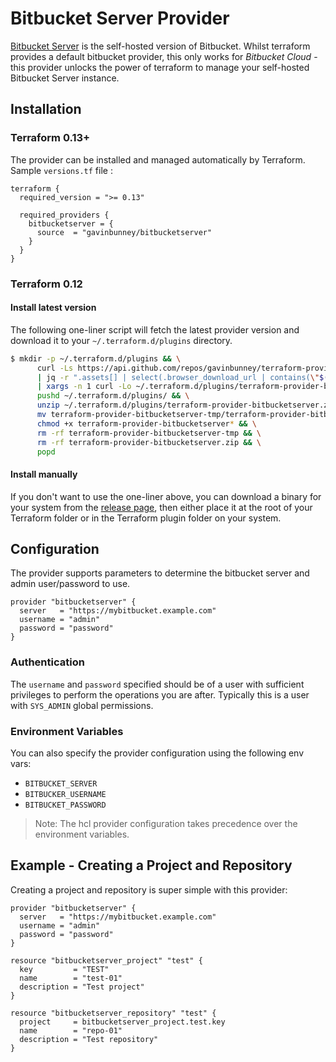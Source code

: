 # Bitbucket Server Provider

[Bitbucket Server](https://www.atlassian.com/software/bitbucket) is the self-hosted version of Bitbucket.
Whilst terraform provides a default bitbucket provider, this only works for _Bitbucket Cloud_ - this provider
unlocks the power of terraform to manage your self-hosted Bitbucket Server instance. 

## Installation

### Terraform 0.13+

The provider can be installed and managed automatically by Terraform. Sample `versions.tf` file :

```hcl
terraform {
  required_version = ">= 0.13"

  required_providers {
    bitbucketserver = {
      source  = "gavinbunney/bitbucketserver"
    }
  }
}
```

### Terraform 0.12

#### Install latest version

The following one-liner script will fetch the latest provider version and download it to your `~/.terraform.d/plugins` directory.

```bash
$ mkdir -p ~/.terraform.d/plugins && \
      curl -Ls https://api.github.com/repos/gavinbunney/terraform-provider-bitbucketserver/releases/latest \
      | jq -r ".assets[] | select(.browser_download_url | contains(\"$(uname -s | tr A-Z a-z)\")) | select(.browser_download_url | contains(\"amd64\")) | .browser_download_url" \
      | xargs -n 1 curl -Lo ~/.terraform.d/plugins/terraform-provider-bitbucketserver.zip && \
      pushd ~/.terraform.d/plugins/ && \
      unzip ~/.terraform.d/plugins/terraform-provider-bitbucketserver.zip -d terraform-provider-bitbucketserver-tmp && \
      mv terraform-provider-bitbucketserver-tmp/terraform-provider-bitbucketserver* . && \
      chmod +x terraform-provider-bitbucketserver* && \
      rm -rf terraform-provider-bitbucketserver-tmp && \
      rm -rf terraform-provider-bitbucketserver.zip && \
      popd
```

#### Install manually

If you don't want to use the one-liner above, you can download a binary for your system from the [release page](https://github.com/gavinbunney/terraform-provider-bitbucketserver/releases),
then either place it at the root of your Terraform folder or in the Terraform plugin folder on your system.


## Configuration

The provider supports parameters to determine the bitbucket server and admin user/password to use.

```hcl
provider "bitbucketserver" {
  server   = "https://mybitbucket.example.com"
  username = "admin"
  password = "password"
}
```

### Authentication

The `username` and `password` specified should be of a user with sufficient privileges to perform the operations you are after.
Typically this is a user with `SYS_ADMIN` global permissions.

### Environment Variables

You can also specify the provider configuration using the following env vars:

* `BITBUCKET_SERVER`
* `BITBUCKER_USERNAME`
* `BITBUCKET_PASSWORD`

> Note: The hcl provider configuration takes precedence over the environment variables.

## Example - Creating a Project and Repository

Creating a project and repository is super simple with this provider:

```hcl
provider "bitbucketserver" {
  server   = "https://mybitbucket.example.com"
  username = "admin"
  password = "password"
}

resource "bitbucketserver_project" "test" {
  key         = "TEST"
  name        = "test-01"
  description = "Test project"
}

resource "bitbucketserver_repository" "test" {
  project     = bitbucketserver_project.test.key
  name        = "repo-01"
  description = "Test repository"
}
```
